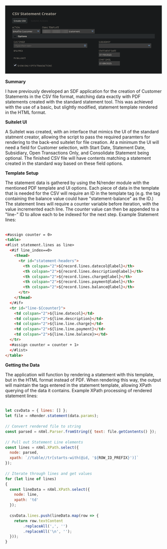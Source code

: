 <!-- BEGIN ARISE ------------------------------
Title:: "CSV Statements"

Author:: "bigbardwolf"
Description:: "CSV Statement creation via HTML rendering and XPath processing"
Language:: "en"
Thumbnail:: "csv-statements.png"
Published Date:: "2025-10-07"
Modified Date:: "2025-10-07"

---- END ARISE \\ DO NOT MODIFY THIS LINE ---->

![CSV Statement Creator](csv-statements.png)

**Summary**

I have previously developed an SDF application for the creation of Customer Statements in the CSV file format, matching data exactly with PDF statements created with the standard statement tool.
This was achieved with the use of a basic, but slightly modified, statement template rendered in the HTML format.

**Suitelet UI**

A Suitelet was created, with an interface that mimics the UI of the standard statment creator, allowing the script to pass the required paramters for rendering to the back-end suitelet for file creation. At a minimum the UI will need a field for Customer selection, with Start Date, Statement Date, Subsidiary, Open Transactions Only, and Consolidate Statement being optional. The finished CSV file will have contents matching a statement created in the standard way based on these field options.

**Template Setup**

The statement data is gathered by using the N/render module with the mentioned PDF template and UI options. Each piece of data in the template that is needed for the CSV will require an ID in the template tag (e.g. the tag containing the balance value could have "statement-balance" as the ID.) The statement lines will require a counter variable before iteration, with the value incremented each line. The counter value can then be appended to a "line-" ID to allow each to be indexed for the next step. Example Statement lines:

```html

<#assign counter = 0>
<table>
<#list statement.lines as line>
  <#if line_index==0>
    <thead>
      <tr id="statement-headers">
        <th colspan="2">${record.lines.datecol@label}</th>
        <th colspan="2">${record.lines.description@label}</th>
        <th colspan="2">${record.lines.charge@label}</th>
        <th colspan="2">${record.lines.payment@label}</th>
        <th colspan="2">${record.lines.balance@label}</th>
      </tr>
    </thead>
  </#if>
  <tr id="line-${counter}">
    <td colspan="2">${line.datecol}</td>
    <td colspan="2">${line.description}</td>
    <td colspan="2">${line.line.charge}</td>
    <td colspan="2">${line.line.payment}</td>
    <td colspan="2">${line.line.balance}></td>
  </tr>
  <#assign counter = counter + 1>
  </#list>
</table>

```

**Getting the Data**

The application will function by rendering a statement with this template, but in the HTML format instead of PDF. When rendering this way, the output will maintain the tags entered in the statement template, allowing XPath querying of the data it contains.
Example XPath processing of rendered statement lines:
```javascript

let csvData = { lines: [] };
let file = nRender.statement(data.params);

// Convert rendered file to string
const parsed = nXml.Parser.fromString({ text: file.getContents() });

// Pull out Statement Line elements
const lines = nXml.XPath.select({
  node: parsed,
  xpath: `//table//tr[starts-with(@id, '${ROW_ID_PREFIX}')]`
});

// Iterate through lines and get values
for (let line of lines)
{
  const lineData = nXml.XPath.select({
    node: line,
    xpath: 'td'
  });

  csvData.lines.push(lineData.map(row => {
    return row.textContent
        .replaceAll(',', '')
        .replaceAll('\n', '');
  }));
}

```
